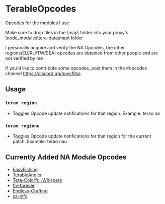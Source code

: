 # TerableOpcodes
Opcodes for the modules I use

Make sure to drop files in the \map\ folder into your proxy's \node_modules\tera-data\map\ folder

I personally acquire and verify the NA Opcodes, the other regions(EU/RU/TW/SEA) opcodes are obtained from other people and are not verified by me

If you'd like to contribute some opcodes, post them in the #opcodes channel https://discord.gg/huycMsa

## Usage
### `terao region` 
- Toggles Opcode update notifications for that region. Example: terao na
### `terao regionu` 
- Toggles Opcode update notifications for that region for the current patch. Example: terao nau

## Currently Added NA Module Opcodes
- [EasyFishing](https://github.com/TerableCoder/easy-fishing-5.0)
- [TerableAngler](https://github.com/TerableCoder/TerableAngler)
- [Tera-Colorful-Whispers](https://github.com/TerableCoder/tera-colorful-whispers)
- [fly-forever](https://github.com/TerableCoder/fly-forever)
- [Endless-Crafting](https://github.com/TerableCoder/Endless-Crafting)
- [sa-info](https://github.com/TerableCoder/sa-info)

